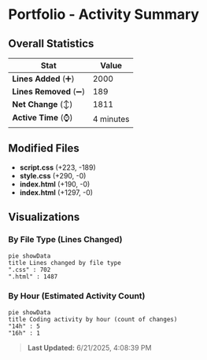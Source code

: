 # Portfolio - Activity Summary 

## Overall Statistics

| Stat                   | Value                                                             |
| ---------------------- | ----------------------------------------------------------------- |
| **Lines Added** (➕)   | 2000                                          |
| **Lines Removed** (➖) | 189                                        |
| **Net Change** (↕)    | 1811                |
| **Active Time** (⌚)   | 4 minutes |


## Modified Files
- **script.css** (+223, -189)
- **style.css** (+290, -0)
- **index.html** (+190, -0)
- **index.html** (+1297, -0)

## Visualizations

### By File Type (Lines Changed)

```mermaid
pie showData
title Lines changed by file type
".css" : 702
".html" : 1487
```

### By Hour (Estimated Activity Count)

```mermaid
pie showData
title Coding activity by hour (count of changes)
"14h" : 5
"16h" : 1
```


> **Last Updated:** 6/21/2025, 4:08:39 PM